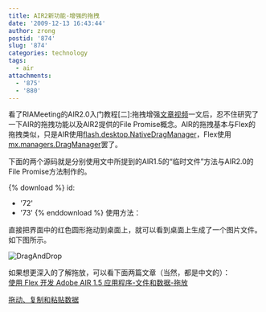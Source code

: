 ```yaml
---
title: AIR2新功能-增强的拖拽
date: '2009-12-13 16:43:44'
author: zrong
postid: '874'
slug: '874'
categories: technology
tags:
  - air
attachments:
  - '875'
  - '880'
---
```


看了RIAMeeting的AIR2.0入门教程[二]:拖拽增强[文章](http://www.riameeting.com/node/486)[视频](http://www.riameeting.com/node/490)一文后，忍不住研究了一下AIR的拖拽功能以及AIR2提供的File
Promise概念。AIR的拖拽基本与Flex的拖拽类似，只是AIR使用[flash.desktop.NativeDragManager](http://help.adobe.com/en_US/FlashPlatform/beta/reference/actionscript/3/flash/desktop/NativeDragManager.html)，Flex使用[mx.managers.DragManager](http://help.adobe.com/en_US/FlashPlatform/beta/reference/actionscript/3/mx/managers/DragManager.html)罢了。  

下面的两个源码就是分别使用文中所提到的AIR1.5的“临时文件”方法与AIR2.0的File
Promise方法制作的。  
<!--more-->  
{% download %}
id:
  - '72'
  - '73'
{% enddownload %}
使用方法：  

直接把界面中的红色圆形拖动到桌面上，就可以看到桌面上生成了一个图片文件。如下图所示。  

![DragAndDrop](/uploads/2009/12/DragAndDrop.png "DragAndDrop")

如果想更深入的了解拖放，可以看下面两篇文章（当然，都是中文的）：  
[使用 Flex 开发 Adobe AIR 1.5
应用程序-文件和数据-拖放](http://help.adobe.com/zh_CN/AIR/1.5/devappsflex/WS5b3ccc516d4fbf351e63e3d118666ade46-7e8a.html)  

[拖动、复制和粘贴数据](http://www.adobe.com/cn/devnet/air/flex/quickstart/scrappy_copy_paste.html)

